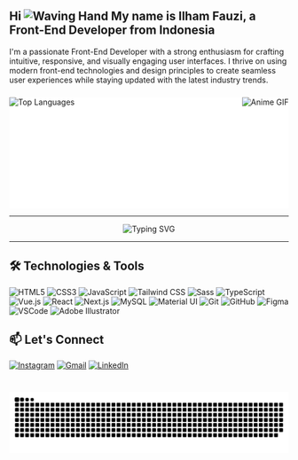 <h2 align="left">Hi <img src="https://raw.githubusercontent.com/Tarikul-Islam-Anik/Animated-Fluent-Emojis/master/Emojis/Hand%20gestures/Waving%20Hand.png" alt="Waving Hand" width="25" height="25" /> My name is Ilham Fauzi, a Front-End Developer from Indonesia</h2>

I'm a passionate Front-End Developer with a strong enthusiasm for crafting intuitive, responsive, and visually engaging user interfaces. I thrive on using modern front-end technologies and design principles to create seamless user experiences while staying updated with the latest industry trends.

###


<div align="left" style="background-color: white;">
<!-- <!--   <img src="https://github-readme-stats.vercel.app/api?username=amamFz&hide_title=false&hide_rank=false&show_icons=true&include_all_commits=true&count_private=true&disable_animations=false&theme=dracula&locale=en&hide_border=false" height="150" alt="GitHub Stats" /> -->
  <img src="https://github-readme-stats.vercel.app/api/top-langs?username=amamFz&locale=en&hide_title=false&layout=compact&card_width=320&langs_count=6&theme=dracula&hide_border=false" height="150" alt="Top Languages" /> 
  <img align="right" height="200" src="https://media1.tenor.com/m/Qpa94KC4rmcAAAAd/anime-anime-gif.gif" alt="Anime GIF" />
  <br clear="both">

  <!-- 
  ##
<div align="left">
<h3>Last 7 days of coding:</h3>

[![Harlok's WakaTime stats](https://github-readme-stats.vercel.app/api/wakatime?username=amamFz&layout=compact)](https://wakatime.com/@amamFz)


</div>

## 
-->
 
</div>

---

<div align="center">
  <img 
    src="https://readme-typing-svg.herokuapp.com?font=Fira+Code&size=24&pause=1000&color=36BCF7&width=500&lines=Creative+Front-End+Developer;Intuitive+UI%2FUX+Design;Responsive+and+Modern+Layouts;Passionate+about+User+Experience" 
    alt="Typing SVG" 
  />
</div>

---

###
## 🛠️ Technologies & Tools  

<div align="left">
  <img src="https://img.shields.io/badge/HTML5-E34F26?logo=html5&logoColor=white&style=for-the-badge" height="30" alt="HTML5" />
  <img src="https://img.shields.io/badge/CSS3-1572B6?logo=css3&logoColor=white&style=for-the-badge" height="30" alt="CSS3" />
  <img src="https://img.shields.io/badge/JavaScript-F7DF1E?logo=javascript&logoColor=black&style=for-the-badge" height="30" alt="JavaScript" />
  <img src="https://img.shields.io/badge/Tailwind CSS-06B6D4?logo=tailwindcss&logoColor=black&style=for-the-badge" height="30" alt="Tailwind CSS" />
  <img src="https://img.shields.io/badge/Sass-CC6699?logo=sass&logoColor=black&style=for-the-badge" height="30" alt="Sass" />
  <img src="https://img.shields.io/badge/TypeScript-3178C6?logo=typescript&logoColor=white&style=for-the-badge" height="30" alt="TypeScript" />
  <img src="https://img.shields.io/badge/Vue.js-4FC08D?logo=vuedotjs&logoColor=black&style=for-the-badge" height="30" alt="Vue.js" />
  <img src="https://img.shields.io/badge/React-61DAFB?logo=react&logoColor=black&style=for-the-badge" height="30" alt="React" />
  <img src="https://img.shields.io/badge/Next.js-000000?logo=nextdotjs&logoColor=white&style=for-the-badge" height="30" alt="Next.js" />
  <img src="https://img.shields.io/badge/MySQL-4479A1?logo=mysql&logoColor=white&style=for-the-badge" height="30" alt="MySQL" />
  <img src="https://img.shields.io/badge/MUI-007FFF?logo=mui&logoColor=white&style=for-the-badge" height="30" alt="Material UI" />
  <img src="https://img.shields.io/badge/Git-F05032?logo=git&logoColor=white&style=for-the-badge" height="30" alt="Git" />
  <img src="https://img.shields.io/badge/GitHub-181717?logo=github&logoColor=white&style=for-the-badge" height="30" alt="GitHub" />
  <img src="https://img.shields.io/badge/Figma-F24E1E?logo=figma&logoColor=white&style=for-the-badge" height="30" alt="Figma" />
  <img src="https://img.shields.io/badge/Visual Studio Code-007ACC?logo=visualstudiocode&logoColor=white&style=for-the-badge" height="30" alt="VSCode" />
  <img src="https://img.shields.io/badge/Adobe Illustrator-FF9A00?logo=adobeillustrator&logoColor=black&style=for-the-badge" height="30" alt="Adobe Illustrator" />
</div>

###
## 📫 Let's Connect  

<div align="left">
  <a href="https://www.instagram.com/_uzii.cipher/" target="_blank"><img src="https://img.shields.io/static/v1?message=Instagram&logo=instagram&label=&color=E4405F&logoColor=white&labelColor=&style=for-the-badge" height="35" alt="Instagram" /></a>
<!--   <a href="https://discordapp.com/users/yourID" target="_blank"><img src="https://img.shields.io/static/v1?message=Discord&logo=discord&label=&color=7289DA&logoColor=white&labelColor=&style=for-the-badge" height="35" alt="Discord" /></a> -->
  <a href="mailto:if72322322@gmail.com"><img src="https://img.shields.io/static/v1?message=Gmail&logo=gmail&label=&color=D14836&logoColor=white&labelColor=&style=for-the-badge" height="35" alt="Gmail" /></a>
  <a href="https://www.linkedin.com/in/ilham-fauzi-0823a6298/" target="_blank"><img src="https://img.shields.io/static/v1?message=LinkedIn&logo=linkedin&label=&color=0077B5&logoColor=white&labelColor=&style=for-the-badge" height="35" alt="LinkedIn" /></a>
</div>

###

<br clear="both">


<picture align="center">
  <source
    media="(prefers-color-scheme: dark)"
    srcset="https://raw.githubusercontent.com/platane/snk/output/github-contribution-grid-snake-dark.svg"
  />
  <source
    media="(prefers-color-scheme: light)"
    srcset="https://raw.githubusercontent.com/platane/snk/output/github-contribution-grid-snake.svg"
  />
  <img
    alt="github contribution grid snake animation"
    src="https://raw.githubusercontent.com/platane/snk/output/github-contribution-grid-snake.svg"
  />
</picture>

